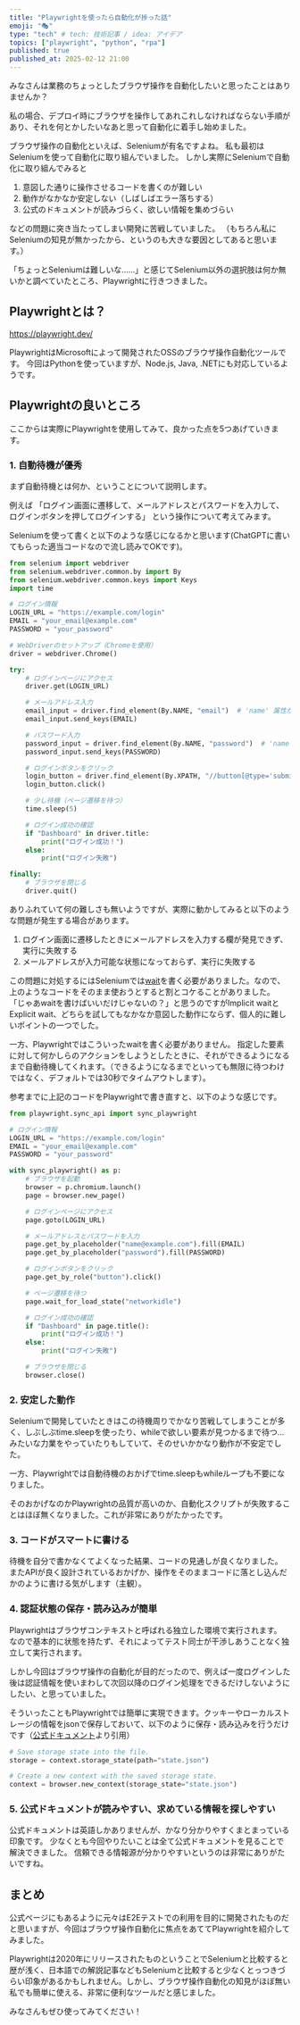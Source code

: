```yaml
---
title: "Playwrightを使ったら自動化が捗った話"
emoji: "🎭"
type: "tech" # tech: 技術記事 / idea: アイデア
topics: ["playwright", "python", "rpa"]
published: true
published_at: 2025-02-12 21:00
---
```


みなさんは業務のちょっとしたブラウザ操作を自動化したいと思ったことはありませんか？

私の場合、デプロイ時にブラウザを操作してあれこれしなければならない手順があり、それを何とかしたいなあと思って自動化に着手し始めました。

ブラウザ操作の自動化といえば、Seleniumが有名ですよね。
私も最初はSeleniumを使って自動化に取り組んでいました。
しかし実際にSeleniumで自動化に取り組んでみると

1. 意図した通りに操作させるコードを書くのが難しい
1. 動作がなかなか安定しない（しばしばエラー落ちする）
1. 公式のドキュメントが読みづらく、欲しい情報を集めづらい

などの問題に突き当たってしまい開発に苦戦していました。
（もちろん私にSeleniumの知見が無かったから、というのも大きな要因としてあると思います。）

「ちょっとSeleniumは難しいな……」と感じてSelenium以外の選択肢は何か無いかと調べていたところ、Playwrightに行きつきました。

## Playwrightとは？

https://playwright.dev/

PlaywrightはMicrosoftによって開発されたOSSのブラウザ操作自動化ツールです。
今回はPythonを使っていますが、Node.js, Java, .NETにも対応しているようです。

## Playwrightの良いところ

ここからは実際にPlaywrightを使用してみて、良かった点を5つあげていきます。

### 1. 自動待機が優秀

まず自動待機とは何か、ということについて説明します。

例えば
「ログイン画面に遷移して、メールアドレスとパスワードを入力して、ログインボタンを押してログインする」
という操作について考えてみます。

Seleniumを使って書くと以下のような感じになるかと思います(ChatGPTに書いてもらった適当コードなので流し読みでOKです)。

```python
from selenium import webdriver
from selenium.webdriver.common.by import By
from selenium.webdriver.common.keys import Keys
import time

# ログイン情報
LOGIN_URL = "https://example.com/login"
EMAIL = "your_email@example.com"
PASSWORD = "your_password"

# WebDriverのセットアップ（Chromeを使用）
driver = webdriver.Chrome()

try:
    # ログインページにアクセス
    driver.get(LOGIN_URL)

    # メールアドレス入力
    email_input = driver.find_element(By.NAME, "email")  # 'name' 属性が 'email' の要素を探す
    email_input.send_keys(EMAIL)

    # パスワード入力
    password_input = driver.find_element(By.NAME, "password")  # 'name' 属性が 'password' の要素を探す
    password_input.send_keys(PASSWORD)

    # ログインボタンをクリック
    login_button = driver.find_element(By.XPATH, "//button[@type='submit']")  # 'type=submit' のボタンを探す
    login_button.click()

    # 少し待機（ページ遷移を待つ）
    time.sleep(5)

    # ログイン成功の確認
    if "Dashboard" in driver.title:
        print("ログイン成功！")
    else:
        print("ログイン失敗")

finally:
    # ブラウザを閉じる
    driver.quit()
```

ありふれていて何の難しさも無いようですが、実際に動かしてみると以下のような問題が発生する場合があります。

1. ログイン画面に遷移したときにメールアドレスを入力する欄が発見できず、実行に失敗する
1. メールアドレスが入力可能な状態になっておらず、実行に失敗する

この問題に対処するにはSeleniumでは[wait](https://www.selenium.dev/documentation/webdriver/waits/)を書く必要がありました。なので、上のようなコードをそのまま使おうとすると割とコケることがありました。
「じゃあwaitを書けばいいだけじゃないの？」と思うのですがImplicit waitとExplicit wait、どちらを試してもなかなか意図した動作にならず、個人的に難しいポイントの一つでした。

一方、Playwrightではこういったwaitを書く必要がありません。
指定した要素に対して何かしらのアクションをしようとしたときに、それができるようになるまで自動待機してくれます。（できるようになるまでといっても無限に待つわけではなく、デフォルトでは30秒でタイムアウトします）。

参考までに上記のコードをPlaywrightで書き直すと、以下のような感じです。

```python
from playwright.sync_api import sync_playwright

# ログイン情報
LOGIN_URL = "https://example.com/login"
EMAIL = "your_email@example.com"
PASSWORD = "your_password"

with sync_playwright() as p:
    # ブラウザを起動
    browser = p.chromium.launch()
    page = browser.new_page()

    # ログインページにアクセス
    page.goto(LOGIN_URL)

    # メールアドレスとパスワードを入力
    page.get_by_placeholder("name@example.com").fill(EMAIL)
    page.get_by_placeholder("password").fill(PASSWORD)

    # ログインボタンをクリック
    page.get_by_role("button").click()

    # ページ遷移を待つ
    page.wait_for_load_state("networkidle")

    # ログイン成功の確認
    if "Dashboard" in page.title():
        print("ログイン成功！")
    else:
        print("ログイン失敗")

    # ブラウザを閉じる
    browser.close()
```

### 2. 安定した動作

Seleniumで開発していたときはこの待機周りでかなり苦戦してしまうことが多く、しぶしぶtime.sleepを使ったり、whileで欲しい要素が見つかるまで待つ…みたいな力業をやっていたりもしていて、そのせいかかなり動作が不安定でした。

一方、Playwrightでは自動待機のおかげでtime.sleepもwhileループも不要になりました。

そのおかげなのかPlaywrightの品質が高いのか、自動化スクリプトが失敗することはほぼ無くなりました。これが非常にありがたかったです。

### 3. コードがスマートに書ける

待機を自分で書かなくてよくなった結果、コードの見通しが良くなりました。
またAPIが良く設計されているおかげか、操作をそのままコードに落とし込んだかのように書ける気がします（主観）。

### 4. 認証状態の保存・読み込みが簡単

Playwrightはブラウザコンテキストと呼ばれる独立した環境で実行されます。
なので基本的に状態を持たず、それによってテスト同士が干渉しあうことなく独立して実行されます。

しかし今回はブラウザ操作の自動化が目的だったので、例えば一度ログインした後は認証情報を使いまわして次回以降のログイン処理をできるだけしないようにしたい、と思っていました。

そういったこともPlaywrightでは簡単に実現できます。クッキーやローカルストレージの情報をjsonで保存しておいて、以下のように保存・読み込みを行うだけです（[公式ドキュメント](https://playwright.dev/python/docs/auth)より引用）

```python
# Save storage state into the file.
storage = context.storage_state(path="state.json")

# Create a new context with the saved storage state.
context = browser.new_context(storage_state="state.json")
```

### 5. 公式ドキュメントが読みやすい、求めている情報を探しやすい

公式ドキュメントは英語しかありませんが、かなり分かりやすくまとまっている印象です。
少なくとも今回やりたいことは全て公式ドキュメントを見ることで解決できました。
信頼できる情報源が分かりやすいというのは非常にありがたいですね。

## まとめ

公式ページにもあるように元々はE2Eテストでの利用を目的に開発されたものだと思いますが、今回はブラウザ操作自動化に焦点をあててPlaywrightを紹介してみました。

Playwrightは2020年にリリースされたものということでSeleniumと比較すると歴が浅く、日本語での解説記事などもSeleniumと比較すると少なくとっつきづらい印象があるかもしれません。しかし、ブラウザ操作自動化の知見がほぼ無い私でも簡単に使える、非常に便利なツールだと感じました。

みなさんもぜひ使ってみてください！

